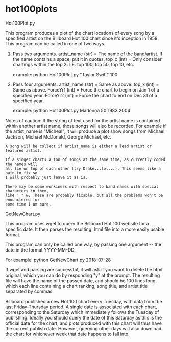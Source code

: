 # hot100plots

Hot100Plot.py

This program produces a plot of the chart locations of every song by 
a specified artist on the Billboard Hot 100 chart since it's inception
in 1958. This program can be called in one of two ways.

1) Pass two arguments.
	artist_name (str) = The name of the band/artist. If the name contains a space, put it in quotes.
	top_x       (int) = Only consider chartings within the top X. I.E. top 100, top 50, top 10, etc.

	example: python Hot100Plot.py "Taylor Swift" 100

2) Pass four arguments.
	artist_name (str) = Same as above.
	top_x       (int) = Same as above.
	ForceYr1    (int) = Force the chart to begin on Jan 1 of a specified year.
	ForceYr2    (int) = Force the chart to end on Dec 31 of a specified year.

	example: python Hot100Plot.py Madonna 50 1983 2004

Notes of caution:
	If the string of text used for the artist name is contained within another artist name,
	those songs will also be recorded. For example if the artist_name is "Micheal", it will
	produce a plot show songs from Michael Jackson, Michael McDonald, George Michael, etc.

	A song will be collect if artist_name is either a lead artist or featured artist.

	If a singer charts a ton of songs at the same time, as currently coded the names will
	all lie on top of each other (try Drake...lol...). This seems like a pain to fix so
	I will probably just leave it as is. 

	There may be some wonkiness with respect to band names with special characters in them,
	like ' " &. These are probably fixable, but all the problems won't be enounctered for
	some time I am sure.
  
  
  
  GetNewChart.py
  
This program uses wget to query the Billboard Hot 100 website for a specific date. It then parses the resulting .html file into a more easily usable format.

This program can only be called one way, by passing one argument -- the date in the format YYYY-MM-DD.

  For example: python GetNewChart.py 2018-07-28

If wget and parsing are successful, it will ask if you want to delete the html original, which you can do by responding "y" at the prompt. The resulting file will have the name of the passed date, and should be 100 lines long, which each line containing a chart ranking, song title, and artist title separated by commas.

Billboard published a new Hot 100 chart every Tuesday, with data from the last Friday-Thursday period. A single date is associated with each chart, corresponding to the Saturday which immediately follows the Tuesday of publishing. Ideally you should query the date of this Saturday as this is the official date for the chart, and plots produced with this chart will thus have the correct publish date. However, querying other days will also download the chart for whichever week that date happens to fall into.

